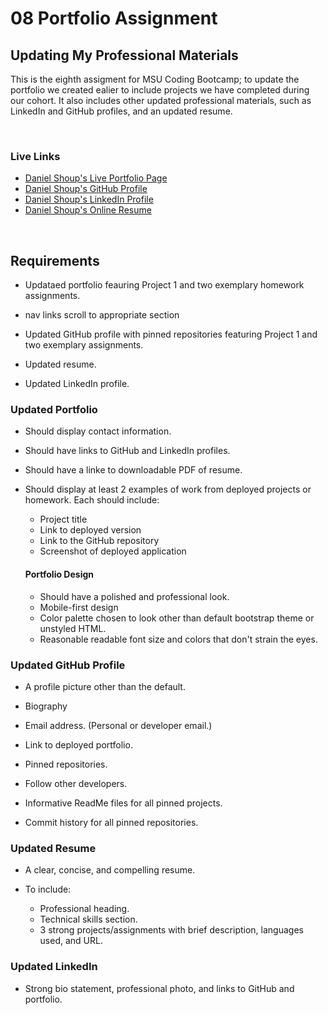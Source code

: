 # 08 Portfolio Assignment

## Updating My Professional Materials

This is the eighth assigment for MSU Coding Bootcamp; to update the portfolio we created ealier to include projects we have completed during our cohort. It also includes other updated professional materials, such as LinkedIn and GitHub profiles, and an updated resume.

​

### Live Links
- [Daniel Shoup's Live Portfolio Page](https://danshoup.github.io/DCS-PortfolioUpdate-No2/)
- [Daniel Shoup's GitHub Profile](https://github.com/danshoup)
- [Daniel Shoup's LinkedIn Profile](https://www.linkedin.com/in/daniel-shoup-21873b2a/)
- [Daniel Shoup's Online Resume](./assets/doc/resume2021.pdf)


​

## Requirements

- Updataed portfolio feauring Project 1 and two exemplary homework assignments.
- nav links scroll to appropriate section

- Updated GitHub profile with pinned repositories featuring Project 1 and two exemplary assignments.

- Updated resume.

- Updated LinkedIn profile.


### Updated Portfolio

- Should display contact information.

- Should have links to GitHub and LinkedIn profiles.

- Should have a linke to downloadable PDF of resume.

- Should display at least 2 examples of work from deployed projects or homework. Each should include:
    - Project title
    - Link to deployed version
    - Link to the GitHub repository
    - Screenshot of deployed application

    #### Portfolio Design

    - Should have a polished and professional look.
    - Mobile-first design
    - Color palette chosen to look other than default bootstrap theme or unstyled HTML.
    - Reasonable readable font size and colors that don't strain the eyes.


### Updated GitHub Profile

- A profile picture other than the default.

- Biography

- Email address. (Personal or developer email.)

- Link to deployed portfolio.

- Pinned repositories.

- Follow other developers.

- Informative ReadMe files for all pinned projects.

- Commit history for all pinned repositories. 

### Updated Resume

- A clear, concise, and compelling resume.

- To include: 
    - Professional heading.
    - Technical skills section.
    - 3 strong projects/assignments with brief description, languages used, and URL.

### Updated LinkedIn

- Strong bio statement, professional photo, and links to GitHub and portfolio.

